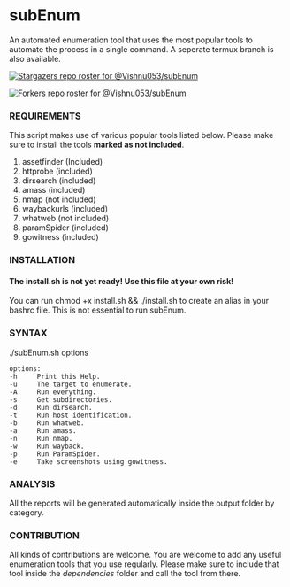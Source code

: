 # subEnum
An automated enumeration tool that uses the most popular tools to automate the process in a single command. A seperate termux branch is also available.

[![Stargazers repo roster for @Vishnu053/subEnum](https://reporoster.com/stars/dark/notext/Vishnu053/subEnum)](https://github.com/Vishnu053/subEnum/stargazers)

[![Forkers repo roster for @Vishnu053/subEnum](https://reporoster.com/forks/dark/notext/Vishnu053/subEnum)](https://github.com/Vishnu053/subEnum/network/members)

### REQUIREMENTS
This script makes use of various popular tools listed below. Please make sure to install the tools **marked as not included**.
1. assetfinder (Included)
2. httprobe (included)
3. dirsearch (included)
4. amass (included)
5. nmap (not included)
6. waybackurls (included)
7. whatweb (not included)
8. paramSpider (included)
9. gowitness (included)

### INSTALLATION
#### The install.sh is not yet ready! Use this file at your own risk! 
You can run chmod +x install.sh && ./install.sh to create an alias in your bashrc file. This is not essential to run subEnum.

### SYNTAX
./subEnum.sh options

	options:
	-h     Print this Help.
	-u     The target to enumerate.
	-A     Run everything.
	-s     Get subdirectories.
	-d     Run dirsearch.
	-t     Run host identification.
    -b     Run whatweb.
	-a     Run amass.
	-n     Run nmap.
	-w     Run wayback.
	-p 	   Run ParamSpider.
	-e     Take screenshots using gowitness.

### ANALYSIS
All the reports will be generated automatically inside the output folder by category.


### CONTRIBUTION
All kinds of contributions are welcome. You are welcome to add any useful enumeration tools that you use regularly. 
Please make sure to include that tool inside the *dependencies* folder and call the tool from there.
